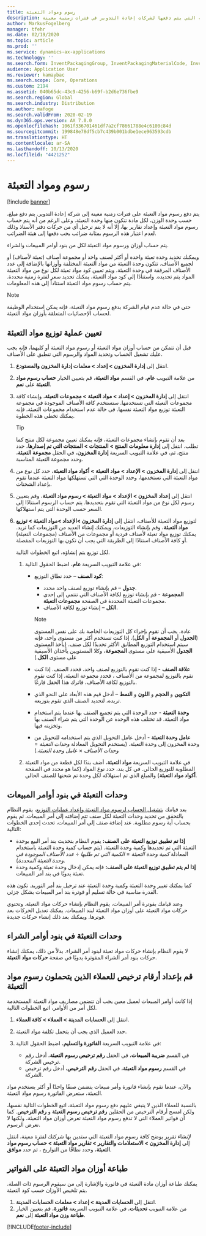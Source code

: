 ```yaml
---
title: رسوم ومواد التعبئة
description: يوفر هذا الموضوع معلومات حول رسوم مواد التعبئة التي يتم دفعها لشركات إعادة التدوير في فترات زمنية معينة.
author: MarkusFogelberg
manager: tfehr
ms.date: 02/19/2020
ms.topic: article
ms.prod: ''
ms.service: dynamics-ax-applications
ms.technology: ''
ms.search.form: InventPackagingGroup, InventPackagingMaterialCode, InventPackagingMaterialFee, InventPackagingMaterialTrans, InventPackagingMaterialTransPurch, InventPackagingUnit
audience: Application User
ms.reviewer: kamaybac
ms.search.scope: Core, Operations
ms.custom: 2194
ms.assetid: 040b65dc-43c9-4256-b69f-b2d6e736fbe9
ms.search.region: Global
ms.search.industry: Distribution
ms.author: mafoge
ms.search.validFrom: 2020-02-19
ms.dyn365.ops.version: AX 7.0.0
ms.openlocfilehash: 1061f336701461df7a2cf78661788e4c6100c84d
ms.sourcegitcommit: 199848e78df5cb7c439b001bdbe1ece963593cdb
ms.translationtype: HT
ms.contentlocale: ar-SA
ms.lasthandoff: 10/13/2020
ms.locfileid: "4421252"
---
```

# <a name="packing-materials-and-fees"></a>رسوم ومواد التعبئة

[!include [banner](../includes/banner.md)]

يتم دفع رسوم مواد التعبئة على فترات زمنية معينة إلى شركة إعادة التدوير. يتم دفع مبلغ، حسب وحدة الوزن، لكل مادة تتكون منها وحدة التعبئة. وعلى الرغم من أنه يتم حساب رسوم مواد التعبئة وإعداد تقارير بها، إلا أنه لا يتم ترحيل أي من حركات دفتر الأستاذ وذلك لعدم اعتبار هذه الرسوم بمثابة ضرائب يجب دفعها إلى هيئة الضرائب.

يتم حساب أوزان ورسوم مواد التعبئة لكل من بنود أوامر المبيعات والشراء.

ويمكنك تحديد وحدة تعبئة واحدة أو أكثر لصنف واحد أو مجموعة أصناف (تعبئة لأصناف) أو لجميع الأصناف. تتكون وحدة التعبئة من مواد التعبئة المختلفة وأوزانها بالإضافة إلى عدد الأصناف المرفقة في وحدة التعبئة. ويتم تعيين كود مواد تعبئة لكل نوع من مواد التعبئة المواد يتم تحديده. واستنادًا إلى كود مواد التعبئة، يمكنك تحديد سعر لفترة زمنية محددة. يتم حساب رسوم مواد التعبئة استناداً إلى هذه المعلومات.

> [!NOTE]
> حتى في حالة عدم قيام الشركة بدفع رسوم مواد التعبئة، فإنه يمكن استخدام الوظيفة لحساب الإحصائيات المتعلقة بأوزان مواد التعبئة.

## <a name="set-up-packing-material-allocation"></a><a name="allocations"></a>تعيين عملية توزيع مواد التعبئة

قبل أن تتمكن من حساب أوزان مواد التعبئة أو رسوم مواد التعبئة أو كليهما، فإنه يجب عليك تشغيل الحساب وتحديد المواد والرسوم التي تنطبق على الأصناف.

1. انتقل إلى **إدارة المخزون \> إعداد \> معلمات إدارة المخزون والمستودع**.
1. من علامة التبويب **عام**، في القسم **مواد التعبئة**، قم بتعيين الخيار **حساب رسوم مواد التعبئة** على **نعم**.
1. انتقل إلى **إدارة المخزون \> إعداد \> مواد التعبئة \> مجموعات التعبئة**، وإنشاء كافة مجموعات التعبئة التي تستخدمها. ستستخدم كافة الأصناف الموجودة في مجموعة التعبئة توزيع مواد التعبئة نفسها. في حالة عدم استخدام مجموعات التعبئة، فإنه يمكنك تخطي هذه الخطوة.

    > [!TIP]
    > بعد أن تقوم بإنشاء مجموعات التعبئة، فإنه يمكنك تعيين مجموعة لكل منتج كما تطلب. انتقل إلى **إدارة معلومات المنتج \> المنتجات \> المنتجات التي تم إصدارها**، حدد منتج، ثم، في علامة التبويب السريعة **إدارة المخزون**، في الحقل **مجموعة التعبئة**، وحدد مجموعة التعبئة المناسبة.

1. انتقل إلى **إدارة المخزون \> الإعداد \> مواد التعبئة \> أكواد مواد التعبئة**، حدد كل نوع من مواد التعبئة التي تستخدمها، وحدد الوحدة التي التي تستهلكها مواد التعبئة عندما تقوم بإعداد الشحنات.
1. انتقل إلى **إعداد المخزون \> الإعداد \> مواد التعبئة \> رسوم مواد التعبئة**، وقم بتعيين رسوم لكل نوع من مواد التعبئة التي تقوم بتحديدها. يتم حساب الرسوم استنادًا إلى السعر حسب الوحدة التي يتم استهلاكها.
1. لتوزيع مواد التعبئة للأصناف، انتقل إلى **إدارة المخزون \>الإعداد \>مواد التعبئة \> توزيع مواد التعبئة**، وقم بإنشاء التوزيعات. ويمكنك إنشاء العديد من التوزيعات كما تريد.‬ يمكنك توزيع مواد تعبئة لأصناف فردية أو مجموعات من الأصناف (مجموعات التعبئة) أو كافة الأصناف استنادًا إلى الطريقة التي يجب أن تكون بها التوزيعات المفصلة.

    لكل توزيع يتم إنشاؤه، اتبع الخطوات التالية.

    1. في علامة التبويب السريعة **عام**، اضبط الحقول التالية:

        - **كود الصنف** – حدد نطاق التوزيع:

            - **جدول** – قم بإنشاء توزيع لصنف واحد محدد.
            - **المجموعة** - قم بإنشاء توزيع لكافة الأصناف التي تنتمي إلى إحدى مجموعات التعبئة المحددة في الصفحة **مجموعات التعبئة**.
            - **الكل** – إنشاء توزيع لكافة الأصناف.

            > [!NOTE]
            > عادة، يجب أن تقوم بإجراء كل التوزيعات الخاصة بك على نفس المستوى (**الجدول** أو **المجموعة** أو **الكل**). إذا كنت تستخدم أكثر من مستوى واحد، فإنه سيتم استخدام التوزيع المطابق الأكثر تحديدًا لكل صنف. (يأخذ المستوى **الجدول** الأسبقية على مستوى **المجموعة**، وكلا المستويين يأخذان الأسبقية على مستوى **الكل**.)

        - **علاقة الصنف** - إذا كنت تقوم بالتوزيع لصنف واحد، فحدد الصنف. إذا كنت تقوم بالتوزيع لمجموعة من الأصناف ، فحدد مجموعة التعبئة. إذا كنت تقوم بالتوزيع لكافة الأصناف، فاترك هذا الحقل فارغًا.
        - **التكوين** و **الحجم** و **اللون** و **النمط** – أدخل قيم هذه الأبعاد على النحو الذي تريده، لتحديد الصنف الذي تقوم بتوزيعه.
        - **وحدة التعبئة** - حدد الوحدة التي يتم تجميع الصنف بها عندما يتم استخدام مواد التعبئة. قد تختلف هذه الوحدة عن الوحدة التي يتم شراء الصنف بها وتخزينه فيها.
        - **عامل وحدة التعبئة** - أدخل عامل التحويل الذي يتم استخدامه للتحويل من وحدة المخزون إلى وحدة التعبئة. (يستخدم التحويل المعادلة *وحدات التعبئة* = *وحدات الأصناف* × *عامل وحدة التعبئة*.)

    1. في علامة التبويب السريعة **مواد التعبئة**، أضف بندًا لكل قطعة من مواد التعبئة المطلوبة للتوزيع الحالي. في كل بند، حدد نوع المواد (كما هو محدد في الصفحة **أكواد مواد التعبئة**) والمبلغ الذي تم استهلاكه لكل وحدة تم شحنها للصنف الحالي.

## <a name="packing-units-on-sales-order-lines"></a>وحدات التعبئة في بنود أوامر المبيعات

بعد قيامك [بتشغيل الحساب لرسوم مواد التعبئة وإعداد عمليات التوزيع](#allocations)، يقوم النظام بالتحقق من تحديد وحدات التعبئة لكل صنف تتم إضافته إلى أمر المبيعات. ثم يقوم بحساب أية رسوم مطلوبة. عند إضافة صنف إلى أمر المبيعات، تحدث إحدى الخطوات التالية:

- **إذا تم تطبيق توزيع التعبئة على الصنف:** يقوم النظام بتحديث بند أمر البيع بوحدة التعبئة التي تم تحديدها وكمية وحدة التعبئة. (يتم حساب كمية وحدة التعبئة باستخدام المعادلة *كمية وحدة التعبئة* = *الكمية التي تم طلبها* ÷ *عدد الأصناف الموجودة في وحدة التعبئة المحددة*).
- **إذا لم يتم تطبيق توزيع التعبئة على الصنف:** فإنه يمكن إدخال وحدة تعبئة وكمية وحدة تعبئة يدويًا في بند أمر المبيعات.

كما يمكنك تغيير وحدة التعبئة وكمية وحدة التعبئة عند ترحيل بند أمر التوريد. تكون هذه القدرة مناسبة في حالة تسليم أو فوترة بند أمر المبيعات بشكل جزئي.

وعند قيامك بفوترة أمر المبيعات، يقوم النظام بإنشاء حركات مواد التعبئة. وتحتوي حركات مواد التعبئة على أوزان مواد التعبئة لبند المبيعات. يمكنك تعديل الحركات بعد فوترها. ويمكنك بعد ذلك إنشاء حركات جديدة.

## <a name="packing-units-on-purchase-order-lines"></a>وحدات التعبئة في بنود أوامر الشراء

لا يقوم النظام بإنشاء حركات مواد تعبئة لبنود أمر الشراء. بدلاً من ذلك، يمكنك إنشاء حركات بنود أمر الشراء المفوترة يدويًا في صفحة **حركات مواد التعبئة**.

## <a name="set-up-license-numbers-for-customers-that-are-charged-packing-material-fees"></a>قم بإعداد أرقام ترخيص للعملاء الذين يتحملون رسوم مواد التعبئة

إذا كانت أوامر المبيعات لعميل معين يجب أن تتضمن مصاريف مواد التعبئة المستخدمة لكل أمر من الأوامر، اتبع الخطوات التالية.

1. انتقل إلى **الحسابات المدينة \> العملاء \> كافة العملاء**.
1. حدد العميل الذي يجب أن يتحمل تكلفة مواد التعبئة.
1. في علامة التبويب السريعة **الفاتورة والتسليم**، اضبط الحقول التالية:

    - في القسم **ضريبة المبيعات**، في الحقل **رقم ترخيص رسوم التعبئة**، أدخل رقم ترخيص الشركة.
    - في القسم **رسوم مواد التعبئة**، في الحقل **رقم الترخيص**، أدخل رقم ترخيص الشركة.

والآن، عندما تقوم بإنشاء فاتورة وأمر مبيعات يتضمن صنفًا واحدًا أو أكثر يستخدم مواد التعبئة، ستعرض الفاتورة رسوم مواد التعبئة.

بالنسبة للعملاء الذين لا ينبغي عليهم دفع رسوم مواد التعبئة، اتبع الخطوات التالية نفسها، ولكن امسح أرقام الترخيص من الحقلين **رقم ترخيص رسوم التعبئة** و **رقم الترخيص**. كما أن فواتير العملاء التي لا تدفع رسوم مواد التعبئة تعرض أوزان مواد التعبئة، ولكنها لا تعرض الرسوم.

لإنشاء تقرير يوضح كافة رسوم مواد التعبئة التي ستدين بها شركتك لفترة معينة، انتقل إلى **إدارة المخزون \> الاستعلامات والتقارير \> تقارير مواد التعبئة \> حساب رسوم مواد التعبئة**، وحدد نطاقًا من التواريخ ، ثم حدد **موافق**.

## <a name="print-packing-material-weights-on-invoices"></a>طباعة أوزان مواد التعبئة على الفواتير

يمكنك طباعة أوزان مادة التعبئة في فاتورة والإشارة إلى من سيقوم الرسوم ذات الصلة. يتم تلخيص الأوزان حسب كود التعبئة.

1. انتقل إلى **الحسابات المدينة \> إعداد \> معلمات الحسابات المدينة**.
1. من علامة التبويب **تحديثات**، في علامة التبويب السريعة **فاتورة**، قم بتعيين الخيار **طباعة وزن مواد التعبئة** إلى **نعم**.


[!INCLUDE[footer-include](../../includes/footer-banner.md)]